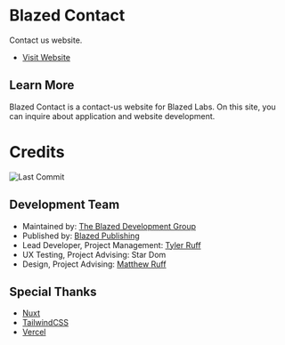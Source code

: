 # Blazed Contact

Contact us website.

- [Visit Website](https://blazed.contact/)

## Learn More
Blazed Contact is a contact-us website for Blazed Labs. On this site, you can inquire about application and website development.

# Credits
![Last Commit](https://img.shields.io/github/last-commit/tyler-ruff/blazed-contact?style=for-the-badge "Last Commit")

## Development Team
- Maintained by: [The Blazed Development Group](https://www.facebook.com/groups/blzdev)
- Published by: [Blazed Publishing](https://blazed.xyz/)
- Lead Developer, Project Management: [Tyler Ruff](https://github.com/tyler-ruff)
- UX Testing, Project Advising: Star Dom
- Design, Project Advising: [Matthew Ruff](https://github.com/matt-ruff)

## Special Thanks
- [Nuxt](https://nuxt.com/)
- [TailwindCSS](https://tailwindcss.com/)
- [Vercel](https://vercel.com/)